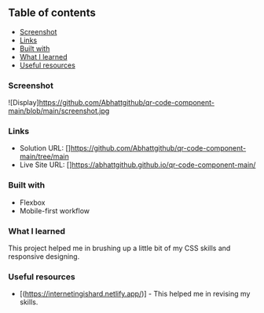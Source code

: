 
## Table of contents

  - [Screenshot](#screenshot)
  - [Links](#links)
  - [Built with](#built-with)
  - [What I learned](#what-i-learned)
  - [Useful resources](#useful-resources)

### Screenshot

![Display]https://github.com/Abhattgithub/qr-code-component-main/blob/main/screenshot.jpg

### Links

- Solution URL: []https://github.com/Abhattgithub/qr-code-component-main/tree/main
- Live Site URL: []https://abhattgithub.github.io/qr-code-component-main/

### Built with

- Flexbox
- Mobile-first workflow


### What I learned

This project helped me in brushing up a little bit of my CSS skills and responsive designing.

### Useful resources

- [(https://internetingishard.netlify.app/)] - This helped me in revising my skills.
